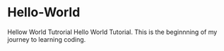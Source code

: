 # Hello-World
Hellow World Tutrorial
Hello World Tutorial.
This is the beginnning of my journey to learning coding.
